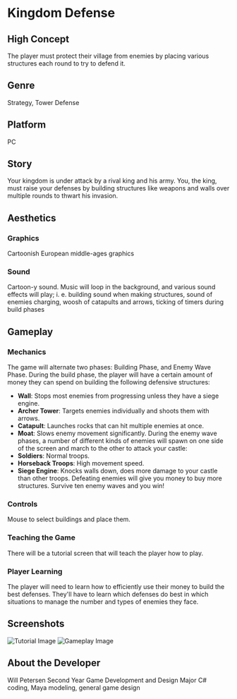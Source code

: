 # Kingdom Defense

## High Concept
The player must protect their village from enemies by placing various structures each round to try to defend it.

## Genre
Strategy, Tower Defense

## Platform
PC

## Story
Your kingdom is under attack by a rival king and his army. You, the king, must raise your defenses by building structures like weapons and
walls over multiple rounds to thwart his invasion.

## Aesthetics
### Graphics
Cartoonish European middle-ages graphics
### Sound
Cartoon-y sound. Music will loop in the background, and various sound effects will play; i. e. building sound when making structures, sound
of enemies charging, woosh of catapults and arrows, ticking of timers during build phases

## Gameplay
### Mechanics
The game will alternate two phases: Building Phase, and Enemy Wave Phase. During the build phase, the player will have a certain amount of
money they can spend on building the following defensive structures:
- **Wall**: Stops most enemies from progressing unless they have a siege engine.
- **Archer Tower**: Targets enemies individually and shoots them with arrows.
- **Catapult**: Launches rocks that can hit multiple enemies at once.
- **Moat**: Slows enemy movement significantly.
During the enemy wave phases, a number of different kinds of enemies will spawn on one side of the screen and march to the other to
attack your castle:
- **Soldiers**: Normal troops.
- **Horseback Troops**: High movement speed.
- **Siege Engine**: Knocks walls down, does more damage to your castle than other troops.
Defeating enemies will give you money to buy more structures. Survive ten enemy waves and you win!
### Controls
Mouse to select buildings and place them.
### Teaching the Game
There will be a tutorial screen that will teach the player how to play.
### Player Learning
The player will need to learn how to efficiently use their money to build the best defenses. They'll have to learn which defenses do
best in which situations to manage the number and types of enemies they face.

## Screenshots
![Tutorial Image]()
![Gameplay Image]()

## About the Developer
Will Petersen
Second Year Game Development and Design Major
C# coding, Maya modeling, general game design
